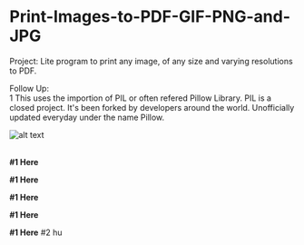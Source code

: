 # Print-Images-to-PDF-GIF-PNG-and-JPG
Project: Lite program to print any image, of any size and varying resolutions to PDF.

 Follow Up: </br>
1 This uses the importion of PIL or often refered Pillow Library. PIL is a closed project. It's been forked by developers around the world. Unofficially updated everyday under the name Pillow.


![alt text](https://github.com/yashpathack/Print-Images-to-PDF/blob/master/pillowimage.jpg)<br/><br/>

<b>#1 Here</b>

<b>#1 Here</b>

<b>#1 Here</b>

<b>#1 Here</b>

<b>#1 Here</b>
#2 hu
